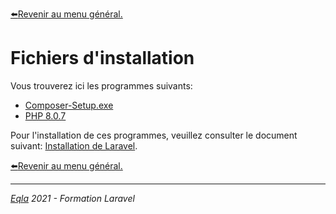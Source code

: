 [:arrow_left:Revenir au menu général.](../Theo/README.md)
# Fichiers d'installation
Vous trouverez ici les programmes suivants:
- [Composer-Setup.exe](Composer-Setup.exe)
- [PHP 8.0.7](php.zip)

Pour l'installation de ces programmes, veuillez consulter le document suivant: [Installation de Laravel](../Theo/1.%20Installation.md).

[:arrow_left:Revenir au menu général.](../Theo/README.md)

---
_[Eqla](http://www.eqla.be) 2021 - Formation Laravel_